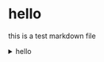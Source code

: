 # hello

this is a test markdown file

<details>
  <summary>
    hello
  </summary>
  **hello**
</details>

